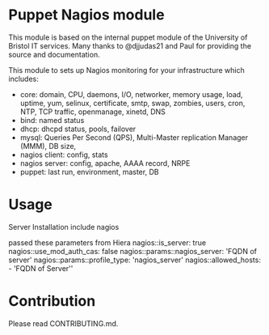 Puppet Nagios module
=====================
This module is based on the internal puppet module of the University of Bristol IT services. 
Many thanks to @djjudas21 and Paul for providing the source and documentation. 

This module to sets up Nagios monitoring for your infrastructure which includes:
 * core: domain, CPU, daemons, I/O, networker, memory usage, load, uptime, yum, selinux, certificate, smtp, swap, zombies, users, cron, NTP, TCP traffic, openmanage, xinetd, DNS
 * bind: named status
 * dhcp: dhcpd status, pools, failover
 * mysql: Queries Per Second (QPS), Multi-Master replication Manager (MMM), DB size, 
 * nagios client: config, stats
 * nagios server: config, apache, AAAA record, NRPE
 * puppet: last run, environment, master, DB
 
 
Usage
====================
Server Installation
 include nagios

passed these parameters from Hiera
  nagios::is_server: true
  nagios::use_mod_auth_cas: false
  nagios::params::nagios_server: 'FQDN of server'
  nagios::params::profile_type: 'nagios_server'
  nagios::allowed_hosts:
      - 'FQDN of Server''




Contribution
====================
Please read CONTRIBUTING.md.
